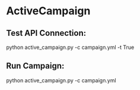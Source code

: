# ActiveCampaign

## Test API Connection:

python active_campaign.py -c campaign.yml -t True

## Run Campaign:

python active_campaign.py -c campaign.yml

